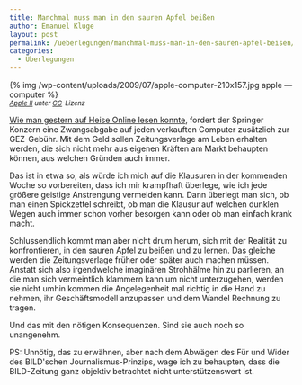```yaml
---
title: Manchmal muss man in den sauren Apfel beißen
author: Emanuel Kluge
layout: post
permalink: /ueberlegungen/manchmal-muss-man-in-den-sauren-apfel-beisen/
categories:
  - Überlegungen
---
```


{% img /wp-content/uploads/2009/07/apple-computer-210x157.jpg apple &mdash; computer %}  
<small>*[Apple II][flickr] unter [CC][cc]-Lizenz*</small>

[Wie man gestern auf Heise Online lesen konnte][heise], fordert der Springer Konzern eine Zwangsabgabe auf jeden verkauften Computer zusätzlich zur GEZ-Gebühr. Mit dem Geld sollen Zeitungsverlage am Leben erhalten werden, die sich nicht mehr aus eigenen Kräften am Markt behaupten können, aus welchen Gründen auch immer.

Das ist in etwa so, als würde ich mich auf die Klausuren in der kommenden Woche so vorbereiten, dass ich mir krampfhaft überlege, wie ich jede größere geistige Anstrengung vermeiden kann. Dann überlegt man sich, ob man einen Spickzettel schreibt, ob man die Klausur auf welchen dunklen Wegen auch immer schon vorher besorgen kann oder ob man einfach krank macht.

Schlussendlich kommt man aber nicht drum herum, sich mit der Realität zu konfrontieren, in den sauren Apfel zu beißen und zu lernen. Das gleiche werden die Zeitungsverlage früher oder später auch machen müssen. Anstatt sich also irgendwelche imaginären Strohhälme hin zu parlieren, an die man sich vermeintlich klammern kann um nicht unterzugehen, werden sie nicht umhin kommen die Angelegenheit mal richtig in die Hand zu nehmen, ihr Geschäftsmodell anzupassen und dem Wandel Rechnung zu tragen.

Und das mit den nötigen Konsequenzen. Sind sie auch noch so unangenehm.

PS: Unnötig, das zu erwähnen, aber nach dem Abwägen des Für und Wider des BILD'schen Journalismus-Prinzips, wage ich zu behaupten, dass die BILD-Zeitung ganz objektiv betrachtet nicht unterstützenswert ist.

[flickr]: http://www.flickr.com/photos/florianeckerstorfer/1870727397/
[cc]: http://creativecommons.org/licenses/by-sa/2.0/deed.en
[heise]: http://www.heise.de/tp/r4/artikel/30/30650/1.html

